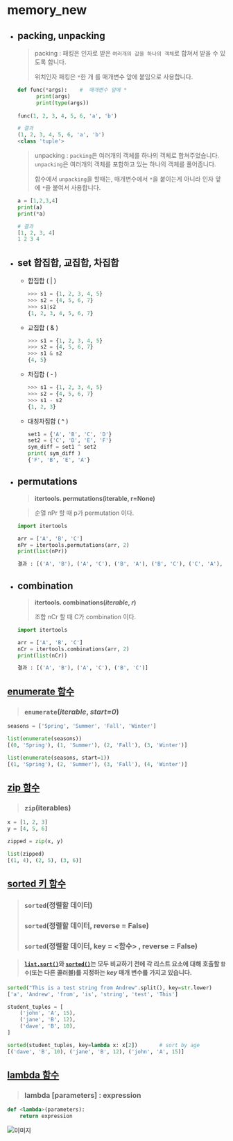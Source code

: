 # memory_new



- ## packing, unpacking

  > packing : 패킹은 인자로 받은 `여러개의 값을 하나의 객체`로 합쳐서 받을 수 있도록 합니다.
  >
  > 위치인자 패킹은 `*`한 개 를 매개변수 앞에 붙임으로 사용합니다.

  ```python
  def func(*args):    #  매개변수 앞에 *
        print(args)
        print(type(args))
      
  func(1, 2, 3, 4, 5, 6, 'a', 'b')
  
  # 결과
  (1, 2, 3, 4, 5, 6, 'a', 'b')
  <class 'tuple'>
  ```

  > unpacking : `packing`은 여러개의 객체를 하나의 객체로 합쳐주었습니다. `unpacking`은 여러개의 객체를 포함하고 있는 하나의 객체를 풀어줍니다.
  >
  > 함수에서 `unpacking`을 할때는, 매개변수에서 `*`을 붙이는게 아니라 인자 앞에 `*`을 붙여서 사용합니다.

  ```python
  a = [1,2,3,4]
  print(a)
  print(*a)
  
  # 결과
  [1, 2, 3, 4]
  1 2 3 4
  ```



- ## set 합집합, 교집합, 차집합

  - 합집합 ( | )

    ```python
    >>> s1 = {1, 2, 3, 4, 5}
    >>> s2 = {4, 5, 6, 7}
    >>> s1|s2
    {1, 2, 3, 4, 5, 6, 7}
    ```

  - 교집합 ( & )

    ```python
    >>> s1 = {1, 2, 3, 4, 5}
    >>> s2 = {4, 5, 6, 7}
    >>> s1 & s2
    {4, 5}
    ```

  - 차집합 ( - )

    ```python
    >>> s1 = {1, 2, 3, 4, 5}
    >>> s2 = {4, 5, 6, 7}
    >>> s1 - s2
    {1, 2, 3}
    ```

  - 대칭차집합 ( ^ )

    ```python
    set1 = {'A', 'B', 'C', 'D'}
    set2 = {'C', 'D', 'E', 'F'}
    sym_diff = set1 ^ set2
    print( sym_diff )
    {'F', 'B', 'E', 'A'}
    ```

    

- ## permutations

  > **itertools. permutations(iterable, r=None)**

  > 순열 nPr  할 때 p가 permutation 이다.

  ```python
  import itertools
  
  arr = ['A', 'B', 'C']
  nPr = itertools.permutations(arr, 2)
  print(list(nPr))
  
  결과 : [('A', 'B'), ('A', 'C'), ('B', 'A'), ('B', 'C'), ('C', 'A'), ('C', 'B')]
  ```

  

### 

- ## combination

  > **itertools. combinations(*iterable*, *r*)**
  >
  > 조합 nCr 할 때 C가 combination 이다.

  ```python
  import itertools
  
  arr = ['A', 'B', 'C']
  nCr = itertools.combinations(arr, 2)
  print(list(nCr))
  
  결과 : [('A', 'B'), ('A', 'C'), ('B', 'C')]
  ```

  











## [enumerate 함수](https://docs.python.org/ko/3/library/functions.html#enumerate)

> ### `enumerate`(*iterable*, *start=0*)

```python
seasons = ['Spring', 'Summer', 'Fall', 'Winter']

list(enumerate(seasons))
[(0, 'Spring'), (1, 'Summer'), (2, 'Fall'), (3, 'Winter')]

list(enumerate(seasons, start=1))
[(1, 'Spring'), (2, 'Summer'), (3, 'Fall'), (4, 'Winter')]
```



## [zip 함수](https://docs.python.org/ko/3.7/library/functions.html#zip)

> ### `zip`(iterables)

```python
x = [1, 2, 3]
y = [4, 5, 6]

zipped = zip(x, y)

list(zipped)
[(1, 4), (2, 5), (3, 6)]
```



## [sorted 키 함수](https://docs.python.org/ko/3/howto/sorting.html)

> ### `sorted`(정렬할 데이터)
>
> ### `sorted`(정렬할 데이터, reverse = False)
>
> ### `sorted`(정렬할 데이터, key = <함수> , reverse = False)

> #### [`list.sort()`](https://docs.python.org/ko/3/library/stdtypes.html#list.sort)와 [`sorted()`](https://docs.python.org/ko/3/library/functions.html#sorted)는 모두 비교하기 전에 각 리스트 요소에 대해 호출할 `함수`(또는 다른 콜러블)를 지정하는 *key* 매개 변수를 가지고 있습니다.

```python
sorted("This is a test string from Andrew".split(), key=str.lower)
['a', 'Andrew', 'from', 'is', 'string', 'test', 'This']
```

```python
student_tuples = [
    ('john', 'A', 15),
    ('jane', 'B', 12),
    ('dave', 'B', 10),
]

sorted(student_tuples, key=lambda x: x[2])       # sort by age
[('dave', 'B', 10), ('jane', 'B', 12), ('john', 'A', 15)]
```



## [lambda 함수](https://wikidocs.net/22804)

> ### lambda [parameters] : expression

```python
def <lambda>(parameters):
    return expression
```



![이미지](https://wikidocs.net/images/page/22804/%E1%84%89%E1%85%B3%E1%84%8F%E1%85%B3%E1%84%85%E1%85%B5%E1%86%AB%E1%84%89%E1%85%A3%E1%86%BA_2018-11-07_05.56.24.png)